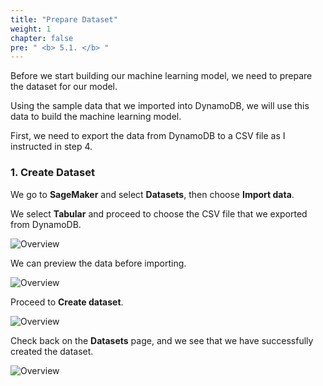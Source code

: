 ```yaml
---
title: "Prepare Dataset"
weight: 1
chapter: false
pre: " <b> 5.1. </b> "
---
```


Before we start building our machine learning model, we need to prepare the dataset for our model.

Using the sample data that we imported into DynamoDB, we will use this data to build the machine learning model.

First, we need to export the data from DynamoDB to a CSV file as I instructed in step 4.

### 1. Create Dataset

We go to **SageMaker** and select **Datasets**, then choose **Import data**.

We select **Tabular** and proceed to choose the CSV file that we exported from DynamoDB.

![Overview](/fcj-ss2-workshop-003/images/66.png)

We can preview the data before importing.

![Overview](/fcj-ss2-workshop-003/images/67.png)

Proceed to **Create dataset**.

![Overview](/fcj-ss2-workshop-003/images/68.png)

Check back on the **Datasets** page, and we see that we have successfully created the dataset.

![Overview](/fcj-ss2-workshop-003/images/69.png)
